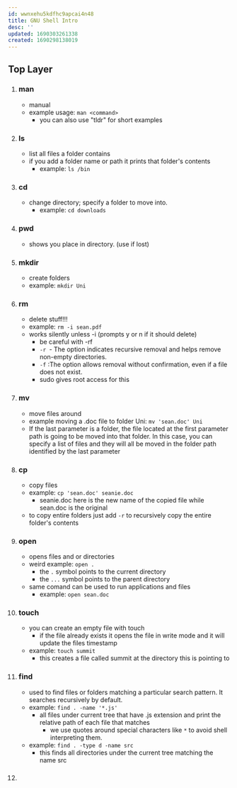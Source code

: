 ```yaml
---
id: wwnxehu5kdfhc9apcai4n48
title: GNU Shell Intro
desc: ''
updated: 1690303261338
created: 1690298138019
---
```


## Top Layer
 1. ### man
    * manual
    * example usage: ```man <command>```
        * you can also use "tldr" for short examples
 2. ### ls
    * list all files a folder contains
    * if you add a folder name or path it prints that folder's contents
        * example: ```ls /bin```
 3. ### cd 
    * change directory; specify a folder to move into.
        * example: ```cd downloads```
 4. ### pwd
    * shows you place in directory. (use if lost)
 5. ### mkdir
    * create folders
    * example: ```mkdir Uni```
 6. ### rm
    * delete stuff!!!
    * example: ```rm -i sean.pdf```
    * works silently unless -i (prompts y or n if it should delete)
        * be careful with -rf 
        * ```-r ```- The option indicates recursive removal and helps remove non-empty directories.
        * ```-f``` :The option allows removal without confirmation, even if a file does not exist. 
        * sudo gives root access for this
 7. ### mv
    * move files around
    * example moving a .doc file to folder Uni: ```mv 'sean.doc' Uni```
    * If the last parameter is a folder, the file located at the first parameter path is going to be moved into that folder. In this case, you can specify a list of files and they will all be moved in the folder path identified by the last parameter
 8. ### cp 
    * copy files
    * example: ```cp 'sean.doc' seanie.doc```
      * seanie.doc here is the new name of the copied file while sean.doc is the original
    * to copy entire folders just add ```-r``` to recursively copy the entire folder's contents
 9. ### open 
    * opens files and or directories
    * weird example: ```open .```
        * the ```.``` symbol points to the current directory
        * the ```...``` symbol points to the parent directory
     * same comand can be used to run applications and files
        * example: ```open sean.doc```
 10. ### touch
     * you can create an empty file with touch
        * if the file already exists it opens the file in write mode and it will update the files timestamp
     * example: ```touch summit```
        * this creates a file called summit at the directory this is pointing to
 11. ### find
     * used to find files or folders matching a particular search pattern. It searches recursively by default.
     * example: ```find . -name '*.js'```
        * all files under current tree that have .js extension and print the relative path of each file that matches
          * we use quotes around special characters like ```*``` to avoid shell interpreting them.
     * example: ```find . -type d -name src```
          * this finds all directories under the current tree matching the name src
 12. ### 

    